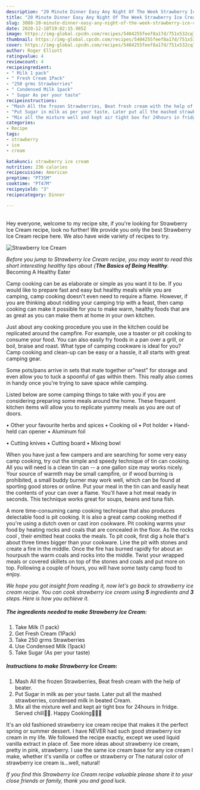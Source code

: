 ```yaml
---
description: "20 Minute Dinner Easy Any Night Of The Week Strawberry Ice Cream"
title: "20 Minute Dinner Easy Any Night Of The Week Strawberry Ice Cream"
slug: 3008-20-minute-dinner-easy-any-night-of-the-week-strawberry-ice-cream
date: 2020-12-18T19:02:15.985Z
image: https://img-global.cpcdn.com/recipes/5404255feef8a17d/751x532cq70/strawberry-ice-cream-recipe-main-photo.jpg
thumbnail: https://img-global.cpcdn.com/recipes/5404255feef8a17d/751x532cq70/strawberry-ice-cream-recipe-main-photo.jpg
cover: https://img-global.cpcdn.com/recipes/5404255feef8a17d/751x532cq70/strawberry-ice-cream-recipe-main-photo.jpg
author: Roger Elliott
ratingvalue: 4
reviewcount: 4
recipeingredient:
- " Milk 1 pack"
- " Fresh Cream 1Pack"
- "250 grms Strawberries"
- " Condensed Milk 1pack"
- " Sugar As per your taste"
recipeinstructions:
- "Mash All the frozen Strawberries, Beat fresh cream with the help of beater."
- "Put Sugar in milk as per your taste. Later put all the mashed strawberries, condensed milk in beated Cream."
- "Mix all the mixture well and kept air tight box for 24hours in fridge. Served chill🍓🍧. Happy Cooking👩‍🍳😇"
categories:
- Recipe
tags:
- strawberry
- ice
- cream

katakunci: strawberry ice cream 
nutrition: 236 calories
recipecuisine: American
preptime: "PT35M"
cooktime: "PT47M"
recipeyield: "3"
recipecategory: Dinner

---
```

<br>
Hey everyone, welcome to my recipe site, if you're looking for Strawberry Ice Cream recipe, look no further! We provide you only the best Strawberry Ice Cream recipe here. We also have wide variety of recipes to try.
<br>


![Strawberry Ice Cream](https://img-global.cpcdn.com/recipes/5404255feef8a17d/751x532cq70/strawberry-ice-cream-recipe-main-photo.jpg)

<i>Before you jump to Strawberry Ice Cream recipe, you may want to read this short interesting healthy tips about {<strong>The Basics of Being Healthy</strong>.</i>
Becoming A Healthy Eater

    
Camp cooking can be as elaborate or simple as you want it to be. If you would like to prepare fast and easy but healthy meals while you are camping, camp cooking doesn't even need to require a flame. However, if you are thinking about ridding your camping trip with a feast, then camp cooking can make it possible for you to make warm, healthy foods that are as great as you can make them at home in your own kitchen.

 Just about any cooking procedure you use in the kitchen could be replicated around the campfire. For example, use a toaster or pit cooking to consume your food. You can also easily fry foods in a pan over a grill, or boil, braise and roast. What type of camping cookware is ideal for you? Camp cooking and clean-up can be easy or a hassle, it all starts with great camping gear.

Some pots/pans arrive in sets that mate together or"nest" for storage and even allow you to tuck a spoonful of gas within them. This really also comes in handy once you're trying to save space while camping.

Listed below are some camping things to take with you if you are considering preparing some meals around the home. These frequent kitchen items will allow you to replicate yummy meals as you are out of doors.


• Other your favourite herbs and spices
• Cooking oil
• Pot holder
• Hand-held can opener
• Aluminum foil

• Cutting knives
• Cutting board
• Mixing bowl


When you have just a few campers and are searching for some very easy camp cooking, try out the simple and speedy technique of tin can cooking. All you will need is a clean tin can -- a one gallon size may works nicely. Your source of warmth may be small campfire, or if wood burning is prohibited, a small buddy burner may work well, which can be found at sporting good stores or online. Put your meal in the tin can and easily heat the contents of your can over a flame. You'll have a hot meal ready in seconds.  This technique works great for soups, beans and tuna fish.

A more time-consuming camp cooking technique that also produces delectable food is pit cooking.  It is also a great camp cooking method if you're using a dutch oven or cast iron cookware. Pit cooking warms your food by heating rocks and coals that are concealed in the floor. As the rocks cool , their emitted heat cooks the meals. To pit cook, first dig a hole that's about three times bigger than your cookware. Line the pit with stones and create a fire in the middle. Once the fire has burned rapidly for about an hourpush the warm coals and rocks into the middle. Twist your wrapped meals or covered skillets on top of the stones and coals and put more on top. Following a couple of hours, you will have some tasty camp food to enjoy.


<i>We hope you got insight from reading it, now let's go back to strawberry ice cream recipe. You can cook strawberry ice cream using <strong>5</strong> ingredients and <strong>3</strong> steps. Here is how you achieve it.
</i>

##### The ingredients needed to make Strawberry Ice Cream:

1. Take  Milk (1 pack)
1. Get  Fresh Cream (1Pack)
1. Take 250 grms Strawberries
1. Use  Condensed Milk (1pack)
1. Take  Sugar (As per your taste)


##### Instructions to make Strawberry Ice Cream:

1. Mash All the frozen Strawberries, Beat fresh cream with the help of beater.
1. Put Sugar in milk as per your taste. Later put all the mashed strawberries, condensed milk in beated Cream.
1. Mix all the mixture well and kept air tight box for 24hours in fridge. Served chill🍓🍧. Happy Cooking👩‍🍳😇


It&#39;s an old fashioned strawberry ice cream recipe that makes it the perfect spring or summer dessert. I have NEVER had such good strawberry ice cream in my life. We followed the recipe exactly, except we used liquid vanilla extract in place of. See more ideas about strawberry ice cream, pretty in pink, strawberry. I use the same ice cream base for any ice cream I make, whether it&#39;s vanilla or coffee or strawberry or The natural color of strawberry ice cream is…well, natural! 

<i>If you find this Strawberry Ice Cream recipe valuable please share it to your close friends or family, thank you and good luck.</i>

